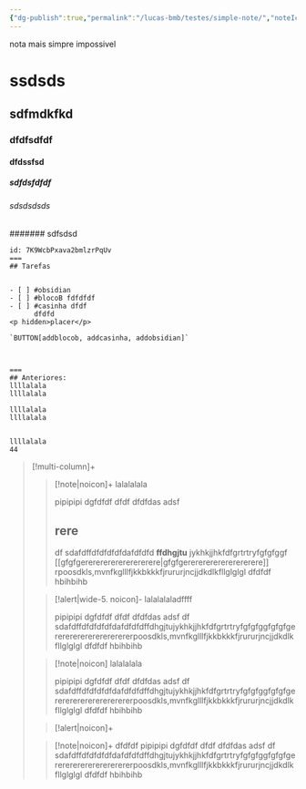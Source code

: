 ```yaml
---
{"dg-publish":true,"permalink":"/lucas-bmb/testes/simple-note/","noteIcon":"","created":"2025-10-23T01:48:14.542-03:00"}
---
```




nota mais simpre impossivel

# ssdsds

## sdfmdkfkd
### dfdfsdfdf
#### dfdssfsd
##### sdfdsfdfdf

###### sdsdsdsds

####### sdfsdsd





```columns
id: 7K9WcbPxava2bmlzrPqUv
===
## Tarefas


- [ ] #obsidian 
- [ ] #blocoB fdfdfdf
- [ ] #casinha dfdf
      dfdfd
<p hidden>placer</p>

`BUTTON[addblocob, addcasinha, addobsidian]`



===
## Anteriores:
llllalala
llllalala

llllalala
llllalala


llllalala
44
```





> [!multi-column]+
>
>> [!note|noicon]+
>> lalalalala
>>
>>pipipipi
>>dgfdfdf
>>dfdf
>>dfdfdas
>>adsf
>>## rere
>>df
>>sdafdffdfdfdfdfdafdfdfd **ffdhgjtu** jykhkjjhkfdfgrtrtryfgfgfggf [[gfgfgerererererererererere\|gfgfgerererererererererere]] rpoosdkls,mvnfkglllfjkkbkkkfjrururjncjjdkdlkfllglglgl
>>dfdfdf
>>hbihbihb
>
>> [!alert|wide-5. noicon]-
>> lalalalaladffff
>>
>>pipipipi
>>dgfdfdf
>>dfdf
>>dfdfdas
>>adsf
>>df
>>sdafdffdfdfdfdfdafdfdfdffdhgjtujykhkjjhkfdfgrtrtryfgfgfggfgfgfgerererererererererererpoosdkls,mvnfkglllfjkkbkkkfjrururjncjjdkdlkfllglglgl
>>dfdfdf
>>hbihbihb
>
>> [!note|noicon]
>> lalalalala
>>
>>pipipipi
>>dgfdfdf
>>dfdf
>>dfdfdas
>>adsf
>>df
>>sdafdffdfdfdfdfdafdfdfdffdhgjtujykhkjjhkfdfgrtrtryfgfgfggfgfgfgerererererererererererpoosdkls,mvnfkglllfjkkbkkkfjrururjncjjdkdlkfllglglgl
>>dfdfdf
>>hbihbihb
>
>>[!alert|noicon]+
>
>> [!note|noicon]+
>> dfdfdf
>>pipipipi
>>dgfdfdf
>>dfdf
>>dfdfdas
>>adsf
>>df
>>sdafdffdfdfdfdfdafdfdfdffdhgjtujykhkjjhkfdfgrtrtryfgfgfggfgfgfgerererererererererererpoosdkls,mvnfkglllfjkkbkkkfjrururjncjjdkdlkfllglglgl
>>dfdfdf
>>hbihbihb